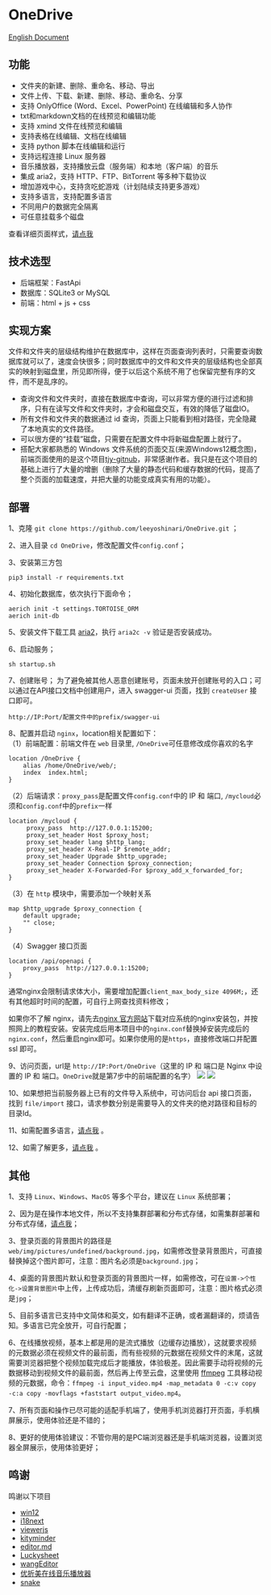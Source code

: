 # OneDrive
[English Document](https://github.com/leeyoshinari/OneDrive/blob/main/README.md)

## 功能
- 文件夹的新建、删除、重命名、移动、导出
- 文件上传、下载、新建、删除、移动、重命名、分享
- 支持 OnlyOffice (Word、Excel、PowerPoint) 在线编辑和多人协作
- txt和markdown文档的在线预览和编辑功能
- 支持 xmind 文件在线预览和编辑
- 支持表格在线编辑、文档在线编辑
- 支持 python 脚本在线编辑和运行
- 支持远程连接 Linux 服务器
- 音乐播放器，支持播放云盘（服务端）和本地（客户端）的音乐
- 集成 aria2，支持 HTTP、FTP、BitTorrent 等多种下载协议
- 增加游戏中心，支持贪吃蛇游戏（计划陆续支持更多游戏）
- 支持多语言，支持配置多语言
- 不同用户的数据完全隔离
- 可任意挂载多个磁盘

查看详细页面样式，[请点我](https://github.com/leeyoshinari/OneDrive/blob/main/web/detail_zh.md)


## 技术选型
- 后端框架：FastApi<br>
- 数据库：SQLite3 or MySQL<br>
- 前端：html + js + css<br>

## 实现方案
文件和文件夹的层级结构维护在数据库中，这样在页面查询列表时，只需要查询数据库就可以了，速度会快很多；同时数据库中的文件和文件夹的层级结构也全部真实的映射到磁盘里，所见即所得，便于以后这个系统不用了也保留完整有序的文件，而不是乱序的。
- 查询文件和文件夹时，直接在数据库中查询，可以非常方便的进行过滤和排序，只有在读写文件和文件夹时，才会和磁盘交互，有效的降低了磁盘IO。
- 所有文件和文件夹的数据通过 id 查询，页面上只能看到相对路径，完全隐藏了本地真实的文件路径。
- 可以很方便的“挂载”磁盘，只需要在配置文件中将新磁盘配置上就行了。
- 搭配大家都熟悉的 Windows 文件系统的页面交互(来源Windows12概念图)，前端页面使用的是这个项目[tjy-gitnub](https://github.com/tjy-gitnub/win12)，非常感谢作者。我只是在这个项目的基础上进行了大量的增删（删除了大量的静态代码和缓存数据的代码，提高了整个页面的加载速度，并把大量的功能变成真实有用的功能）。

## 部署
1、克隆 `git clone https://github.com/leeyoshinari/OneDrive.git` ；

2、进入目录 `cd OneDrive`，修改配置文件`config.conf`；

3、安装第三方包
```shell script
pip3 install -r requirements.txt
```

4、初始化数据库，依次执行下面命令；
```shell script
aerich init -t settings.TORTOISE_ORM
aerich init-db
```

5、安装文件下载工具 [aria2](https://github.com/aria2/aria2/releases)，执行 `aria2c -v` 验证是否安装成功。

6、启动服务；
```shell script
sh startup.sh
```

7、创建账号；
为了避免被其他人恶意创建账号，页面未放开创建账号的入口；可以通过在API接口文档中创建用户，进入 swagger-ui 页面，找到 `createUser` 接口即可。
```shell script
http://IP:Port/配置文件中的prefix/swagger-ui
```

8、配置并启动 `nginx`，location相关配置如下：<br>
（1）前端配置：前端文件在 `web` 目录里, `/OneDrive`可任意修改成你喜欢的名字
```shell script
location /OneDrive {
    alias /home/OneDrive/web/;
    index  index.html;
}
```
（2）后端请求：`proxy_pass`是配置文件`config.conf`中的 IP 和 端口, `/mycloud`必须和`config.conf`中的`prefix`一样
```shell script
location /mycloud {
     proxy_pass  http://127.0.0.1:15200;
     proxy_set_header Host $proxy_host;
     proxy_set_header lang $http_lang;
     proxy_set_header X-Real-IP $remote_addr;
     proxy_set_header Upgrade $http_upgrade;
	 proxy_set_header Connection $proxy_connection;
     proxy_set_header X-Forwarded-For $proxy_add_x_forwarded_for;
}
```
（3）在 `http` 模块中，需要添加一个映射关系
```shell
map $http_upgrade $proxy_connection {
    default upgrade;
    "" close;
}
```
（4）Swagger 接口页面
```shell
location /api/openapi {
    proxy_pass  http://127.0.0.1:15200;
}
```

通常nginx会限制请求体大小，需要增加配置`client_max_body_size 4096M;`，还有其他超时时间的配置，可自行上网查找资料修改；

如果你不了解 nginx，请先去[nginx 官方网站](http://nginx.org/en/download.html)下载对应系统的nginx安装包，并按照网上的教程安装。安装完成后用本项目中的`nginx.conf`替换掉安装完成后的`nginx.conf`，然后重启nginx即可。如果你使用的是`https`，直接修改端口并配置 ssl 即可。

9、访问页面，url是 `http://IP:Port/OneDrive`（这里的 IP 和 端口是 Nginx 中设置的 IP 和 端口。`OneDrive`就是第7步中的前端配置的名字）
![](https://github.com/leeyoshinari/OneDrive/blob/main/web/img/pictures/login.jpg)
![](https://github.com/leeyoshinari/OneDrive/blob/main/web/img/pictures/home.jpg)

10、如果想把当前服务器上已有的文件导入系统中，可访问后台 api 接口页面，找到 `file/import` 接口，请求参数分别是需要导入的文件夹的绝对路径和目标的目录Id。

11、如需配置多语言，[请点我](https://github.com/leeyoshinari/OneDrive/blob/main/web/detail_zh.md) 。

12、如需了解更多，[请点我](https://github.com/leeyoshinari/OneDrive/blob/main/web/detail_zh.md) 。

## 其他
1、支持 `Linux`、`Windows`、`MacOS` 等多个平台，建议在 `Linux` 系统部署； 

2、因为是在操作本地文件，所以不支持集群部署和分布式存储，如需集群部署和分布式存储，[请点我](https://github.com/leeyoshinari/mycloud)；

3、登录页面的背景图片的路径是`web/img/pictures/undefined/background.jpg`，如需修改登录背景图片，可直接替换掉这个图片即可，注意：图片名必须是`background.jpg`；

4、桌面的背景图片默认和登录页面的背景图片一样，如需修改，可在`设置->个性化->设置背景图片`中上传，上传成功后，清缓存刷新页面即可，注意：图片格式必须是`jpg`；

5、目前多语言已支持中文简体和英文，如有翻译不正确，或者漏翻译的，烦请告知。多语言已完全放开，可自行配置；

6、在线播放视频，基本上都是用的是流式播放（边缓存边播放），这就要求视频的元数据必须在视频文件的最前面，而有些视频的元数据在视频文件的末尾，这就需要浏览器把整个视频加载完成后才能播放，体验极差。因此需要手动将视频的元数据移动到视频文件的最前面，然后再上传至云盘，这里使用 [ffmpeg](https://github.com/BtbN/FFmpeg-Builds/releases) 工具移动视频的元数据，命令：`ffmpeg -i input_video.mp4 -map_metadata 0 -c:v copy -c:a copy -movflags +faststart output_video.mp4`。

7、所有页面和操作已尽可能的适配手机端了，使用手机浏览器打开页面，手机横屏展示，使用体验还是不错的；

8、更好的使用体验建议：不管你用的是PC端浏览器还是手机端浏览器，设置浏览器全屏展示，使用体验更好；

## 鸣谢
鸣谢以下项目
- [win12](https://github.com/tjy-gitnub/win12)
- [i18next](https://github.com/i18next/i18next)
- [viewerjs](https://github.com/fengyuanchen/viewerjs)
- [kityminder](https://github.com/fex-team/kityminder)
- [editor.md](https://github.com/pandao/editor.md)
- [Luckysheet](https://github.com/dream-num/Luckysheet)
- [wangEditor](https://github.com/wangeditor-team/wangEditor)
- [优折美在线音乐播放器](https://m.uzz.me)
- [snake](https://github.com/SunQQQ/snake)
